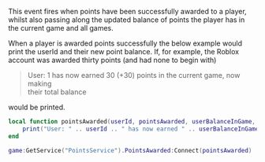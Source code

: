This event fires when points have been successfully awarded to a player, whilst also passing along the updated balance of points the player has in the current game and all games.

When a player is awarded points successfully the below example would print the userId and their new point balance. If, for example, the Roblox account was awarded thirty points (and had none to begin with)

> User: 1 has now earned 30 (+30) points in the current game, now making  
> their total balance

would be printed.

```Lua
local function pointsAwarded(userId, pointsAwarded, userBalanceInGame, userTotalBalance)
	print("User: " .. userId .. " has now earned " .. userBalanceInGame .. " (+" .. pointsAwarded ..") points in the current game, now making their total balance " .. userTotalBalance)
end

game:GetService("PointsService").PointsAwarded:Connect(pointsAwarded)
```